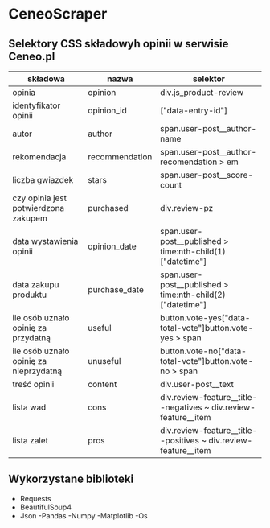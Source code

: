 # CeneoScraper
## Selektory CSS składowyh opinii w serwisie Ceneo.pl

| składowa | nazwa | selektor |
| --- | --- | --- |
| opinia | opinion | div.js\_product-review |
| identyfikator opinii | opinion\_id | ["data-entry-id"] |
| autor | author | span.user-post\_\_author-name |
| rekomendacja | recommendation | span.user-post\_\_author-recomendation \> em |
| liczba gwiazdek | stars | span.user-post\_\_score-count |
| czy opinia jest potwierdzona zakupem | purchased | div.review-pz |
| data wystawienia opinii | opinion\_date | span.user-post\_\_published \> time:nth-child(1)["datetime"] |
| data zakupu produktu | purchase\_date | span.user-post\_\_published \> time:nth-child(2)["datetime"] |
| ile osób uznało opinię za przydatną | useful | button.vote-yes["data-total-vote"]button.vote-yes \> span |
| ile osób uznało opinię za nieprzydatną | unuseful | button.vote-no["data-total-vote"]button.vote-no \> span |
| treść opinii | content | div.user-post\_\_text |
| lista wad | cons | div.review-feature\_\_title--negatives ~ div.review-feature\_\_item |
| lista zalet | pros | div.review-feature\_\_title--positives ~ div.review-feature\_\_item |

## Wykorzystane biblioteki
- Requests
- BeautifulSoup4
- Json
-Pandas
-Numpy
-Matplotlib
-Os
